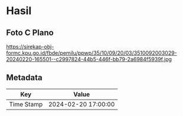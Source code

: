 # Hasil

## Foto C Plano

https://sirekap-obj-formc.kpu.go.id/fbde/pemilu/ppwp/35/10/09/20/03/3510092003029-20240220-165501--c2997824-44b5-446f-bb79-2a6984f5939f.jpg


## Metadata

| Key        | Value               |
| ---------- | ------------------- |
| Time Stamp | 2024-02-20 17:00:00 |



